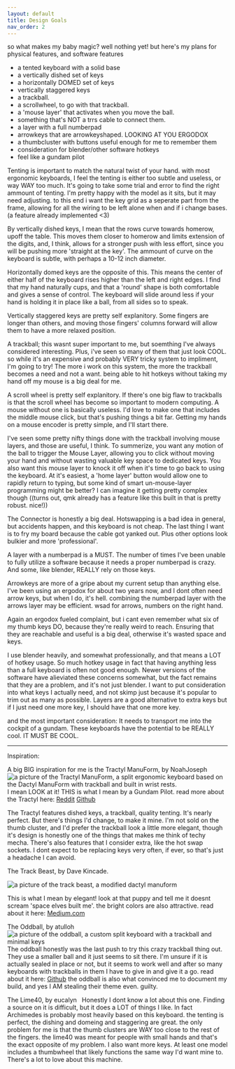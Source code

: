 ```yaml
---
layout: default
title: Design Goals
nav_order: 2
---
```



so what makes my baby magic? well nothing yet! but here's my plans for physical features, and software features
- a tented keyboard with a solid base
- a vertically dished set of keys
- a horizontally DOMED set of keys
- vertically staggered keys
- a trackball.
- a scrollwheel, to go with that trackball.
- a 'mouse layer' that activates when you move the ball.
- something that's NOT a trrs cable to connect them.
- a layer with a full numberpad
- arrowkeys that are arrowkeyshaped. LOOKING AT YOU ERGODOX
- a thumbcluster with buttons useful enough for me to remember them
- consideration for blender/other software hotkeys
- feel like a gundam pilot

Tenting is important to match the natural twist of your hand. with most ergonomic keyboards, I feel the tenting is either too subtle and useless, or way WAY too much. It's going to take some trial and error to find the right ammount of tenting. I'm pretty happy with the model as it sits, but it may need adjusting. to this end i want the key grid as a seperate part from the frame, allowing for all the wiring to be left alone when and if i change bases. (a feature already implemented <3) 

By vertically dished keys, I mean that the rows curve towards homerow, upoff the table. This moves them closer to homerow and limits extension of the digits, and, I think, allows for a stronger push with less effort, since you will be pushing more 'straight at the key'. The ammount of curve on the keyboard is subtle, with perhaps a 10-12 inch diameter. 

Horizontally domed keys are the opposite of this. This means the center of either half of the keyboard rises higher than the left and right edges. I find that my hand naturally cups, and that a 'round' shape is both comfortable and gives a sense of control. The keyboard will slide around less if your hand is holding it in place like a ball, from all sides so to speak. 

Vertically staggered keys are pretty self explanitory. Some fingers are longer than others, and moving those fingers' columns forward will allow them to have a more relaxed position. 

A trackball; this wasnt super important to me, but soemthing I've always considered interesting. Plus, i've seen so many of them that just look COOL. so while it's an expensive and probably VERY tricky system to impliment, I'm going to try! The more i work on this system, the more the trackball becomes a need and not a want. being able to hit hotkeys without taking my hand off my mouse is a big deal for me.

A scroll wheel is pretty self explanitory. If there's one big flaw to trackballs is that the scroll wheel has become so important to modern computing. A mouse without one is basically useless. I'd love to make one that includes the middle mouse click, but that's pushing things a bit far. Getting my hands on a mouse encoder is pretty simple, and I'll start there. 

I've seen some pretty nifty things done with the trackball involving mouse layers, and those are useful, I think. To summerize, you want any motion of the ball to trigger the Mouse Layer, allowing you to click without moving your hand and without wasting valuable key space to dedicated keys. You also want this mouse layer to knock it off when it's time to go back to using the keyboard. At it's easiest, a 'home layer' button would allow one to rapidly return to typing, but some kind of smart un-mouse-layer programming might be better? I can imagine it getting pretty complex though ((turns out, qmk already has a feature like this built in that is pretty robust. nice!))

The Connector is honestly a big deal. Hotswapping is a bad idea in general, but accidents happen, and this keyboard is not cheap. The last thing I want is to fry my board because the cable got yanked out. Plus other options look bulkier and more 'professional'. 

A layer with a numberpad is a MUST. The number of times I've been unable to fully utilize a software because it needs a proper numberpad is crazy. And some, like blender, REALLY rely on those keys.

Arrowkeys are more of a gripe about my current setup than anything else. I've been using an ergodox for about two years now, and I dont often need arrow keys, but when I do, it's hell. combining the numberpad layer with the arrows layer may be efficient. wsad for arrows, numbers on the right hand. 

Again an ergodox fueled complaint, but i cant even remember what six of my thumb keys DO, because they're really weird to reach. Ensuring that they are reachable and useful is a big deal, otherwise it's wasted space and keys. 

I use blender heavily, and somewhat professionally, and that means a LOT of hotkey usage. So much hotkey usage in fact that having anything less than a full keyboard is often not good enough. Newer versions of the software have alieviated these concerns somewhat, but the fact remains that they are a problem, and it's not just blender. I want to put consideration into what keys I actually need, and not skimp just because it's popular to trim out as many as possible. Layers are a good alternative to extra keys but if I just need one more key, I should have that one more key. 

and the most important consideration: It needs to transport me into the cockpit of a gundam. These keyboards have the potential to be REALLY cool. IT MUST BE COOL.

***
Inspiration:

A big BIG inspiration for me is the Tractyl ManuForm, by NoahJoseph
<img src="https://preview.redd.it/t2uywp1p19u51.jpg?width=960&crop=smart&auto=webp&s=edf70e68aaf49736964815766064eba41228f066" alt="a picture of the Tractyl ManuForm, a split ergonomic keyboard based on the Dactyl ManuForm with trackball and built in wrist rests.">
I mean LOOK at it! THIS is what I mean by a Gundam Pilot.
read more about the Tractyl here: <a href="https://www.reddit.com/r/ErgoMechKeyboards/comments/jep7c0/tractyl_manuform_dactyl_with_builtin_trackball/">Reddit</a> <a href="https://github.com/noahprince22/tractyl-manuform-keyboard">Github</a>

The Tractyl features dished keys, a trackball, quality tenting. It's nearly perfect. But there's things I'd change, to make it mine. I'm not sold on the thumb cluster, and I'd prefer the trackball look a little more elegant, though it's design is honestly one of the things that makes me think of techy mecha. There's also features that I consider extra, like the hot swap sockets. I dont expect to be replacing keys very often, if ever, so that's just a headache I can avoid. 

The Track Beast, by Dave Kincade.

<img src="https://miro.medium.com/max/1000/1*oaMaxPbLVWpIVhx8sOfnIQ.jpeg" alt="a picture of the track beast, a modified dactyl manuform">

This is what I mean by elegant! look at that puppy and tell me it doesnt scream 'space elves built me'. the bright colors are also attractive. 
read about it here: <a href="https://medium.com/@kincade/track-beast-build-log-a-trackball-dactyl-manuform-19eaa0880222">Medium.com</a>

The Oddball, by atulloh
<img src="https://atulloh.github.io/oddball/assets/images/gallery-v2-small-6.jpg" alt="a picture of the oddball, a custom split keyboard with a trackball and minimal keys">
The oddball honestly was the last push to try this crazy trackball thing out. They use a smaller ball and it just seems to sit there. I'm unsure if it is actually sealed in place or not, but it seems to work well and after so many keyboards with trackballs in them I have to give in and give it a go.
read about it here: <a href="https://atulloh.github.io/oddball/">Github</a> 
the oddball is also what convinced me to document my build, and yes I AM stealing their theme even. guilty.

The Lime40, by eucalyn
<img src="http://xahlee.info/kbd/idiy/lime40_keyboard_qjd4d.jpg" alt="">
<img src="http://xahlee.info/kbd/idiy/lime40_keyboard_wheel_2021-02-07-s850.jpg" alt="">
Honestly I dont know a lot about this one. Finding a source on it is difficult, but it does a LOT of things I like. In fact Archimedes is probably most heavily based on this keyboard. the tenting is perfect, the dishing and domeing and staggering are great. the only problem for me is that the thumb clusters are WAY too close to the rest of the fingers. the lime40 was meant for people with small hands and that's the exact opposite of my problem. I also want more keys. At least one model includes a thumbwheel that likely functions the same way I'd want mine to. There's a lot to love about this machine.
